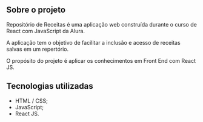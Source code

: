 ## Sobre o projeto

Repositório de Receitas é uma aplicação web construída durante o curso de React com JavaScript da Alura.

A aplicação tem o objetivo de facilitar a inclusão e acesso de receitas salvas em um repertório.

O propósito do projeto é aplicar os conhecimentos em Front End com React JS.


## Tecnologias utilizadas
- HTML / CSS;
- JavaScript;
- React JS.



